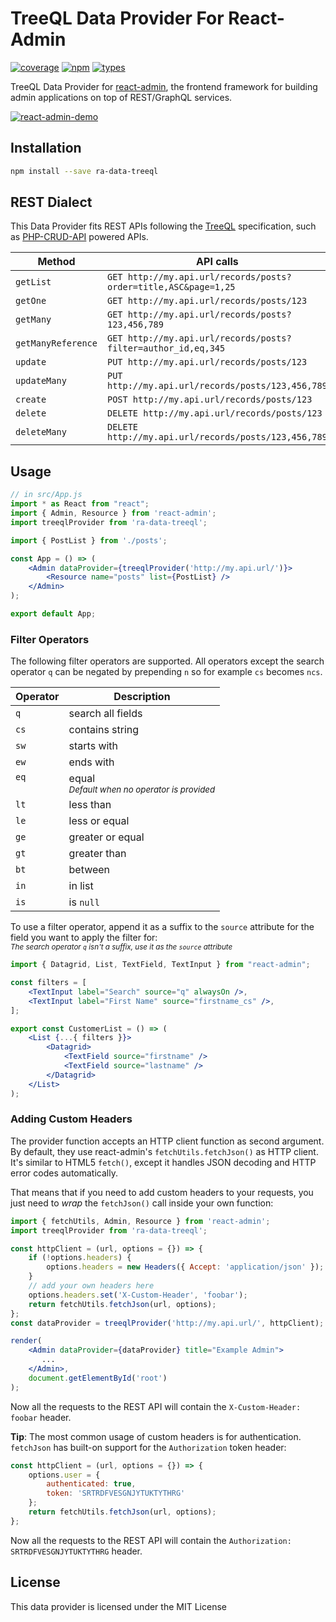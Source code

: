 # TreeQL Data Provider For React-Admin

[![coverage](https://img.shields.io/badge/coverage-100%25-brightgreen)](https://nkappler.github.io/ra-data-treeql/coverage/lcov-report/)
[![npm](https://img.shields.io/npm/v/ra-data-treeql.svg)](https://www.npmjs.com/package/ra-data-treeql) [![types](https://img.shields.io/npm/types/ra-data-treeql.svg)](https://unpkg.com/browse/ra-data-treeql@1.1.0/dist/index.d.ts)

TreeQL Data Provider for [react-admin](https://github.com/marmelab/react-admin), the frontend framework for building admin applications on top of REST/GraphQL services.

[![react-admin-demo](https://marmelab.com/react-admin/img/react-admin-demo-still.png)](https://vimeo.com/268958716)

## Installation

```sh
npm install --save ra-data-treeql
```

## REST Dialect

This Data Provider fits REST APIs following the [TreeQL](https://treeql.org) specification, such as [PHP-CRUD-API](https://github.com/mevdschee/php-crud-api) powered APIs.

| Method             | API calls                                                         |
| ------------------ | ----------------------------------------------------------------- |
| `getList`          | `GET http://my.api.url/records/posts?order=title,ASC&page=1,25`   |
| `getOne`           | `GET http://my.api.url/records/posts/123`                         |
| `getMany`          | `GET http://my.api.url/records/posts?123,456,789`                 |
| `getManyReference` | `GET http://my.api.url/records/posts?filter=author_id,eq,345`     |
| `update`           | `PUT http://my.api.url/records/posts/123`                         |
| `updateMany`       | `PUT http://my.api.url/records/posts/123,456,789`                 |
| `create`           | `POST http://my.api.url/records/posts/123`                        |
| `delete`           | `DELETE http://my.api.url/records/posts/123`                      |
| `deleteMany`       | `DELETE http://my.api.url/records/posts/123,456,789`              |

## Usage

```jsx
// in src/App.js
import * as React from "react";
import { Admin, Resource } from 'react-admin';
import treeqlProvider from 'ra-data-treeql';

import { PostList } from './posts';

const App = () => (
    <Admin dataProvider={treeqlProvider('http://my.api.url/')}>
        <Resource name="posts" list={PostList} />
    </Admin>
);

export default App;
```
### Filter Operators
The following filter operators are supported. All operators except the search operator `q` can be negated by prepending `n` so for example `cs` becomes `ncs`.

|Operator|Description|
|-|-|
|`q` |search all fields|
|`cs`|contains string|
|`sw`|starts with|
|`ew`|ends with|
|`eq`<br />&nbsp;|equal<br /><sub><i>Default when no operator is provided</i></sub>|
|`lt`|less than|
|`le`|less or equal|
|`ge`|greater or equal|
|`gt`|greater than|
|`bt`|between|
|`in`|in list|
|`is`|is `null`|

To use a filter operator, append it as a suffix to the `source` attribute for the field you want to apply the filter for:<br />
<sub><i>The search operator `q` isn't a suffix, use it as the `source` attribute</i></sub>

```jsx
import { Datagrid, List, TextField, TextInput } from "react-admin";

const filters = [
    <TextInput label="Search" source="q" alwaysOn />,
    <TextInput label="First Name" source="firstname_cs" />,
];

export const CustomerList = () => (
    <List {...{ filters }}>
        <Datagrid>
            <TextField source="firstname" />
            <TextField source="lastname" />
        </Datagrid>
    </List>
);
```

### Adding Custom Headers

The provider function accepts an HTTP client function as second argument. By default, they use react-admin's `fetchUtils.fetchJson()` as HTTP client. It's similar to HTML5 `fetch()`, except it handles JSON decoding and HTTP error codes automatically.

That means that if you need to add custom headers to your requests, you just need to *wrap* the `fetchJson()` call inside your own function:

```jsx
import { fetchUtils, Admin, Resource } from 'react-admin';
import treeqlProvider from 'ra-data-treeql';

const httpClient = (url, options = {}) => {
    if (!options.headers) {
        options.headers = new Headers({ Accept: 'application/json' });
    }
    // add your own headers here
    options.headers.set('X-Custom-Header', 'foobar');
    return fetchUtils.fetchJson(url, options);
};
const dataProvider = treeqlProvider('http://my.api.url/', httpClient);

render(
    <Admin dataProvider={dataProvider} title="Example Admin">
       ...
    </Admin>,
    document.getElementById('root')
);
```

Now all the requests to the REST API will contain the `X-Custom-Header: foobar` header.

**Tip**: The most common usage of custom headers is for authentication. `fetchJson` has built-on support for the `Authorization` token header:

```js
const httpClient = (url, options = {}) => {
    options.user = {
        authenticated: true,
        token: 'SRTRDFVESGNJYTUKTYTHRG'
    };
    return fetchUtils.fetchJson(url, options);
};
```

Now all the requests to the REST API will contain the `Authorization: SRTRDFVESGNJYTUKTYTHRG` header.

## License

This data provider is licensed under the MIT License
